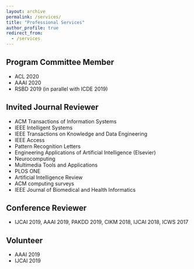 ```yaml
---
layout: archive
permalink: /services/
title: "Professional Services"
author_profile: true
redirect_from: 
  - /services
---
```



## Program Committee Member
* ACL 2020
* AAAI 2020
* RSBD 2019 (in parallel with ICDE 2019)

## Invited Journal Reviewer
* ACM Transactions of Information Systems
* IEEE Intelligent Systems
* IEEE Transactions on Knowledge and Data Engineering
* IEEE Access
* Pattern Recognition Letters
* Engineering Applications of Artificial Intelligence (Elsevier)
* Neurocomputing
* Multimedia Tools and Applications
* PLOS ONE
* Artificial Intelligence Review 
* ACM computing surveys
* IEEE Journal of Biomedical and Health Informatics

## Conference Reviewer
* IJCAI 2019, AAAI 2019, PAKDD 2019, CIKM 2018,  IJCAI 2018, ICWS 2017

## Volunteer
* AAAI 2019
* IJCAI 2019


